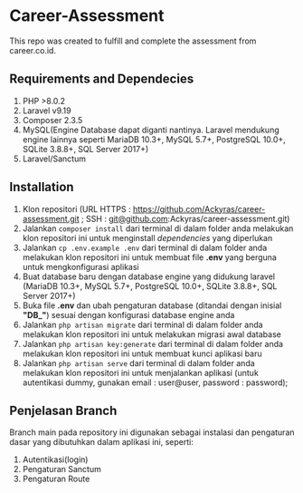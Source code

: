 # Career-Assessment

This repo was created to fulfill and complete the assessment from career.co.id.

## Requirements and Dependecies

1. PHP >8.0.2
2. Laravel v9.19
3. Composer 2.3.5
4. MySQL(Engine Database dapat diganti nantinya. Laravel mendukung engine lainnya seperti MariaDB 10.3+, MySQL 5.7+, PostgreSQL 10.0+, SQLite 3.8.8+, SQL Server 2017+)
5. Laravel/Sanctum

## Installation

1. Klon repositori (URL HTTPS : https://github.com/Ackyras/career-assessment.git ; SSH : git@github.com:Ackyras/career-assessment.git)
2. Jalankan `composer install` dari terminal di dalam folder anda melakukan klon repositori ini untuk menginstall _dependencies_ yang diperlukan
3. Jalankan `cp .env.example .env` dari terminal di dalam folder anda melakukan klon repositori ini untuk membuat file **.env** yang berguna untuk mengkonfigurasi aplikasi
4. Buat database baru dengan database engine yang didukung laravel (MariaDB 10.3+, MySQL 5.7+, PostgreSQL 10.0+, SQLite 3.8.8+, SQL Server 2017+)
5. Buka file **.env** dan ubah pengaturan database (ditandai dengan inisial **"DB\_"**) sesuai dengan konfigurasi database engine anda
6. Jalankan `php artisan migrate` dari terminal di dalam folder anda melakukan klon repositori ini untuk melakukan migrasi awal database
7. Jalankan `php artisan key:generate` dari terminal di dalam folder anda melakukan klon repositori ini untuk membuat kunci aplikasi baru
8. Jalankan `php artisan serve` dari terminal di dalam folder anda melakukan klon repositori ini untuk menjalankan aplikasi (untuk autentikasi dummy, gunakan email : user@user, password : password);

## Penjelasan Branch

Branch main pada repository ini digunakan sebagai instalasi dan pengaturan dasar yang dibutuhkan dalam aplikasi ini, seperti:

1. Autentikasi(login)
2. Pengaturan Sanctum
3. Pengaturan Route
